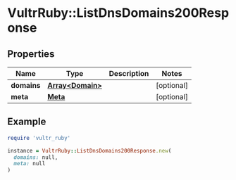 # VultrRuby::ListDnsDomains200Response

## Properties

| Name | Type | Description | Notes |
| ---- | ---- | ----------- | ----- |
| **domains** | [**Array&lt;Domain&gt;**](Domain.md) |  | [optional] |
| **meta** | [**Meta**](Meta.md) |  | [optional] |

## Example

```ruby
require 'vultr_ruby'

instance = VultrRuby::ListDnsDomains200Response.new(
  domains: null,
  meta: null
)
```

